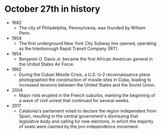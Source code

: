 # October 27th in history
- 1682
  - The city of Philadelphia, Pennsylvania, was founded by William Penn.
- 1904
  - The first underground New York City Subway line opened, operating as the Interborough Rapid Transit Company (IRT).
- 1954
  - Benjamin O. Davis Jr. became the first African American general in the United States Air Force.
- 1962
  - During the Cuban Missile Crisis, a U.S. U-2 reconnaissance plane photographed the construction of missile sites in Cuba, leading to increased tensions between the United States and the Soviet Union.
- 2004
  - Major riots erupted in the French suburbs, marking the beginning of a wave of civil unrest that continued for several weeks.
- 2017
  - Catalonia's parliament voted to declare the region independent from Spain, resulting in the central government's dismissing that legislative body and calling for new elections, in which the majority of seats were claimed by the pro-independence movement.